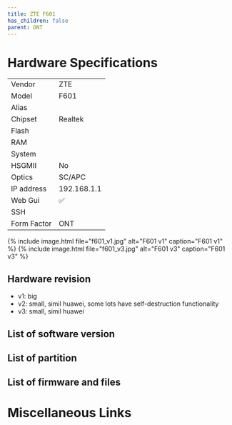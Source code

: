 ```yaml
---
title: ZTE F601 
has_children: false
parent: ONT
---
```


# Hardware Specifications

|          |               |
|-------------|-------------------------------------------------|
| Vendor   | ZTE        |
| Model    | F601      |
| Alias | |
| Chipset  | Realtek |
| Flash |  |
| RAM |   |
| System |   |
| HSGMII | No |
| Optics | SC/APC |
| IP address | 192.168.1.1  |
| Web Gui | ✅   |
| SSH | |
| Form Factor | ONT |

{% include image.html file="f601_v1.jpg" alt="F601 v1" caption="F601 v1" %}
{% include image.html file="f601_v3.jpg" alt="F601 v3" caption="F601 v3" %}


## Hardware revision
- v1: big
- v2: small, simil huawei, some lots have self-destruction functionality
- v3: small, simil huawei

## List of software version
## List of partition
## List of firmware and files
# Miscellaneous Links

